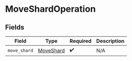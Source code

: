 # MoveShardOperation


## Fields

| Field                                         | Type                                          | Required                                      | Description                                   |
| --------------------------------------------- | --------------------------------------------- | --------------------------------------------- | --------------------------------------------- |
| `move_shard`                                  | [MoveShard](../../models/shared/moveshard.md) | :heavy_check_mark:                            | N/A                                           |